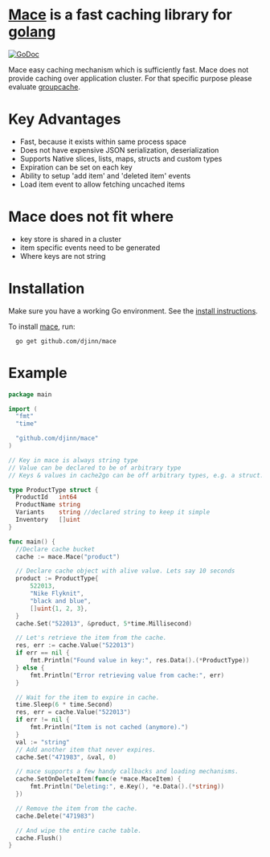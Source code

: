 # [Mace](https://github.com/djinn/mace) is a fast caching library for [golang](https://github.com/golang/go)
[![GoDoc](https://godoc.org/github.com/djinn/mace?status.svg)](https://godoc.org/github.com/djinn/mace)

Mace easy caching mechanism which is sufficiently fast. Mace does not provide
caching over application cluster. For that specific purpose please evaluate
[groupcache](https://github.com/golang/groupcache).

# Key Advantages
  * Fast, because it exists within same process space
  * Does not have expensive JSON serialization, deserialization
  * Supports Native slices, lists, maps, structs and custom types
  * Expiration can be set on each key
  * Ability to setup 'add item' and 'deleted item' events
  * Load item event to allow fetching uncached items

# Mace does not fit where
  * key store is shared in a cluster
  * item specific events need to be generated
  * Where keys are not string

# Installation

Make sure you have a working Go environment. See the [install instructions](http://golang.org/doc/install.html).

To install [mace](https://github.com/djinn/mace), run:

      go get github.com/djinn/mace


# Example
  ```go
  package main

  import (
  	"fmt"
  	"time"

  	"github.com/djinn/mace"
  )

  // Key in mace is always string type
  // Value can be declared to be of arbitrary type
  // Keys & values in cache2go can be off arbitrary types, e.g. a struct.

  type ProductType struct {
  	ProductId   int64
  	ProductName string
  	Variants    string //declared string to keep it simple
  	Inventory   []uint
  }

  func main() {
  	//Declare cache bucket
  	cache := mace.Mace("product")

  	// Declare cache object with alive value. Lets say 10 seconds
  	product := ProductType{
  		522013,
  		"Nike Flyknit",
  		"black and blue",
  		[]uint{1, 2, 3},
  	}
  	cache.Set("522013", &product, 5*time.Millisecond)

  	// Let's retrieve the item from the cache.
  	res, err := cache.Value("522013")
  	if err == nil {
  		fmt.Println("Found value in key:", res.Data().(*ProductType))
  	} else {
  		fmt.Println("Error retrieving value from cache:", err)
  	}

  	// Wait for the item to expire in cache.
  	time.Sleep(6 * time.Second)
  	res, err = cache.Value("522013")
  	if err != nil {
  		fmt.Println("Item is not cached (anymore).")
  	}
  	val := "string"
  	// Add another item that never expires.
  	cache.Set("471983", &val, 0)

  	// mace supports a few handy callbacks and loading mechanisms.
  	cache.SetOnDeleteItem(func(e *mace.MaceItem) {
  		fmt.Println("Deleting:", e.Key(), *e.Data().(*string))
  	})

  	// Remove the item from the cache.
  	cache.Delete("471983")

  	// And wipe the entire cache table.
  	cache.Flush()
  }
  ```
